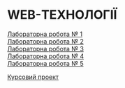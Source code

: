 # WEB-ТЕХНОЛОГІЇ

[Лабораторна робота № 1](https://github.com/DealUnloker/Web-tech/tree/LB_1) <br />
[Лабораторна робота № 2](https://github.com/DealUnloker/Web-tech/tree/LB_2) <br />
[Лабораторна робота № 3](https://github.com/DealUnloker/Web-tech/tree/LB_3) <br />
[Лабораторна робота № 4](https://github.com/DealUnloker/Web-tech/tree/LB_4) <br />
[Лабораторна робота № 5](https://github.com/DealUnloker/Web-tech/tree/LB_5) <br />

[Курсовий проект](https://github.com/DealUnloker/Web-tech/tree/project) <br />
